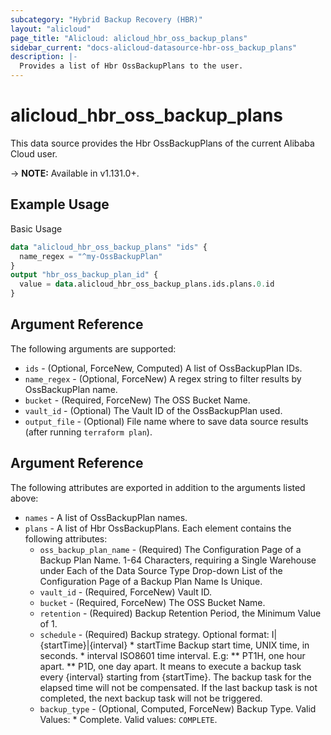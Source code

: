 ```yaml
---
subcategory: "Hybrid Backup Recovery (HBR)"
layout: "alicloud"
page_title: "Alicloud: alicloud_hbr_oss_backup_plans"
sidebar_current: "docs-alicloud-datasource-hbr-oss_backup_plans"
description: |-
  Provides a list of Hbr OssBackupPlans to the user.
---
```


# alicloud\_hbr\_oss\_backup\_plans

This data source provides the Hbr OssBackupPlans of the current Alibaba Cloud user.

-> **NOTE:** Available in v1.131.0+.

## Example Usage

Basic Usage

```terraform
data "alicloud_hbr_oss_backup_plans" "ids" {
  name_regex = "^my-OssBackupPlan"
}
output "hbr_oss_backup_plan_id" {
  value = data.alicloud_hbr_oss_backup_plans.ids.plans.0.id
}           
```

## Argument Reference

The following arguments are supported:

* `ids` - (Optional, ForceNew, Computed)  A list of OssBackupPlan IDs.
* `name_regex` - (Optional, ForceNew) A regex string to filter results by OssBackupPlan name.
* `bucket` - (Required, ForceNew) The OSS Bucket Name.
* `vault_id` - (Optional) The Vault ID of the OssBackupPlan used.
* `output_file` - (Optional) File name where to save data source results (after running `terraform plan`).

## Argument Reference

The following attributes are exported in addition to the arguments listed above:

* `names` - A list of OssBackupPlan names.
* `plans` - A list of Hbr OssBackupPlans. Each element contains the following attributes:
    * `oss_backup_plan_name` - (Required) The Configuration Page of a Backup Plan Name. 1-64 Characters, requiring a Single Warehouse under Each of the Data Source Type Drop-down List of the Configuration Page of a Backup Plan Name Is Unique.
    * `vault_id` - (Required, ForceNew) Vault ID.
    * `bucket` - (Required, ForceNew) The OSS Bucket Name.
    * `retention` - (Required) Backup Retention Period, the Minimum Value of 1.
    * `schedule` - (Required) Backup strategy. Optional format: I|{startTime}|{interval} * startTime Backup start time, UNIX time, in seconds. * interval ISO8601 time interval. E.g: ** PT1H, one hour apart. ** P1D, one day apart. It means to execute a backup task every {interval} starting from {startTime}. The backup task for the elapsed time will not be compensated. If the last backup task is not completed, the next backup task will not be triggered.
    * `backup_type` - (Optional, Computed, ForceNew) Backup Type. Valid Values: * Complete. Valid values: `COMPLETE`.

